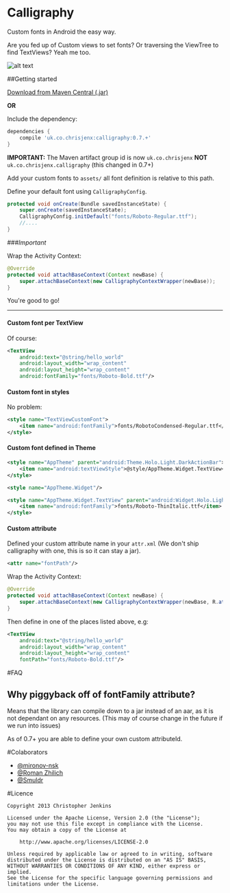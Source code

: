 Calligraphy
===========

Custom fonts in Android the easy way.

Are you fed up of Custom views to set fonts? Or traversing the ViewTree to find TextViews? Yeah me too.

![alt text](https://github.com/chrisjenx/Calligraphy/raw/master/screenshot.png "ScreenShot Of Font Samples")

##Getting started

[Download from Maven Central (.jar)](http://search.maven.org/remotecontent?filepath=uk/co/chrisjenx/calligraphy/0.7.1/calligraphy-0.7.1.jar)

__OR__

Include the dependency:

```groovy
dependencies {
    compile 'uk.co.chrisjenx:calligraphy:0.7.+'
}
```
__IMPORTANT:__ The Maven artifact group id is now `uk.co.chrisjenx` __NOT__ `uk.co.chrisjenx.calligraphy` (this changed in 0.7+)

Add your custom fonts to `assets/` all font definition is relative to this path.

Define your default font using `CalligraphyConfig`.

```java
protected void onCreate(Bundle savedInstanceState) {
    super.onCreate(savedInstanceState);
    CalligraphyConfig.initDefault("fonts/Roboto-Regular.ttf");
    //....
}
```

###*Important*

Wrap the Activity Context:

```java
@Override
protected void attachBaseContext(Context newBase) {
    super.attachBaseContext(new CalligraphyContextWrapper(newBase));
}
```

You're good to go!


---
#### Custom font per TextView
Of course:

```xml
<TextView
    android:text="@string/hello_world"
    android:layout_width="wrap_content"
    android:layout_height="wrap_content"
    android:fontFamily="fonts/Roboto-Bold.ttf"/>
```

#### Custom font in styles
No problem:

```xml
<style name="TextViewCustomFont">
    <item name="android:fontFamily">fonts/RobotoCondensed-Regular.ttf</item>
</style>
```

#### Custom font defined in Theme
```xml
<style name="AppTheme" parent="android:Theme.Holo.Light.DarkActionBar">
    <item name="android:textViewStyle">@style/AppTheme.Widget.TextView</item>
</style>

<style name="AppTheme.Widget"/>

<style name="AppTheme.Widget.TextView" parent="android:Widget.Holo.Light.TextView">
    <item name="android:fontFamily">fonts/Roboto-ThinItalic.ttf</item>
</style>
```

#### Custom attribute
Defined your custom attribute name in your `attr.xml` (We don't ship calligraphy with one, this is so it can stay a jar).

```xml
<attr name="fontPath"/>
```

Wrap the Activity Context:

```java
@Override
protected void attachBaseContext(Context newBase) {
    super.attachBaseContext(new CalligraphyContextWrapper(newBase, R.attr.fontPath));
}
```

Then define in one of the places listed above, e.g:

```xml
<TextView
    android:text="@string/hello_world"
    android:layout_width="wrap_content"
    android:layout_height="wrap_content"
    fontPath="fonts/Roboto-Bold.ttf"/>
```


#FAQ

## Why piggyback off of fontFamily attribute?
Means that the library can compile down to a jar instead of an aar, as it is not dependant on any resources.
(This may of course change in the future if we run into issues)

As of 0.7+ you are able to define your own custom attributeId.

#Colaborators

- [@mironov-nsk](https://github.com/mironov-nsk)
- [@Roman Zhilich](https://github.com/RomanZhilich)
- [@Smuldr](https://github.com/Smuldr)

#Licence

    Copyright 2013 Christopher Jenkins
    
    Licensed under the Apache License, Version 2.0 (the "License");
    you may not use this file except in compliance with the License.
    You may obtain a copy of the License at
    
        http://www.apache.org/licenses/LICENSE-2.0
    
    Unless required by applicable law or agreed to in writing, software
    distributed under the License is distributed on an "AS IS" BASIS,
    WITHOUT WARRANTIES OR CONDITIONS OF ANY KIND, either express or implied.
    See the License for the specific language governing permissions and
    limitations under the License.

